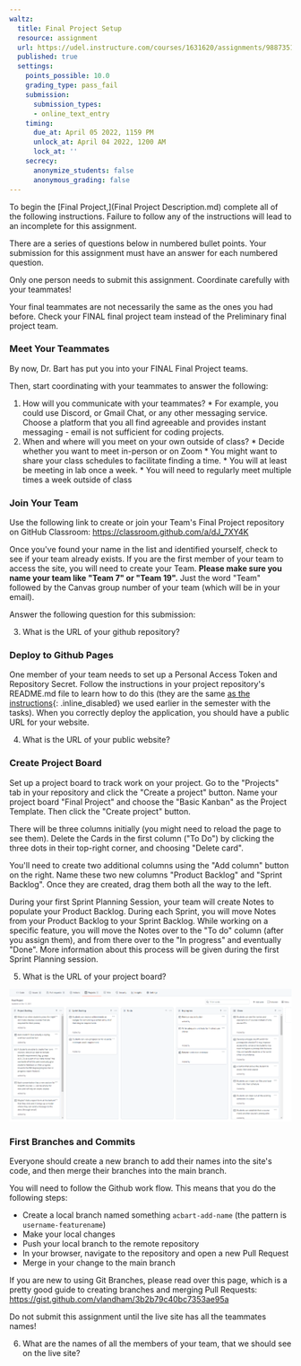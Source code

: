 ```yaml
---
waltz:
  title: Final Project Setup
  resource: assignment
  url: https://udel.instructure.com/courses/1631620/assignments/9887351
  published: true
  settings:
    points_possible: 10.0
    grading_type: pass_fail
    submission:
      submission_types:
      - online_text_entry
    timing:
      due_at: April 05 2022, 1159 PM
      unlock_at: April 04 2022, 1200 AM
      lock_at: ''
    secrecy:
      anonymize_students: false
      anonymous_grading: false
---
```

To begin the [Final Project,](Final Project Description.md) complete all of the following instructions. Failure to follow any of the instructions will lead to an incomplete for this assignment.

There are a series of questions below in numbered bullet points. Your submission for this assignment must have an answer
for each numbered question.

Only one person needs to submit this assignment. Coordinate carefully with your teammates!

Your final teammates are not necessarily the same as the ones you had before. Check your FINAL final project team
instead of the Preliminary final project team.

### Meet Your Teammates

By now, Dr. Bart has put you into your FINAL Final Project teams.

Then, start coordinating with your teammates to answer the following:

  1. How will you communicate with your teammates? 
    * For example, you could use Discord, or Gmail Chat, or any other messaging service. Choose a platform that you all find agreeable and provides instant messaging - email is not sufficient for coding projects.
  2. When and where will you meet on your own outside of class? 
    * Decide whether you want to meet in-person or on Zoom
    * You might want to share your class schedules to facilitate finding a time.
    * You will at least be meeting in lab once a week.
    * You will need to regularly meet multiple times a week outside of class

### Join Your Team

Use the following link to create or join your Team's Final Project repository on GitHub Classroom:
<https://classroom.github.com/a/dJ_7XY4K>

Once you've found your name in the list and identified yourself, check to see if your team already exists. If you are
the first member of your team to access the site, you will need to create your Team. **Please make sure you name your
team like "Team 7" or "Team 19".** Just the word "Team" followed by the Canvas group number of your team (which will be
in your email).

Answer the following question for this submission:

  3. What is the URL of your github repository?

### Deploy to Github Pages

One member of your team needs to set up a Personal Access Token and Repository Secret. Follow the instructions in your project repository's README.md file to learn how to do this (they are the same [as the instructions](https://frontend-fun.github.io/react-hooks-typescript-tome/1-setup/environment.html#setup-personal-access-key){: .inline_disabled} we used earlier in the semester with the tasks). When you correctly deploy the application, you should have a public URL for your website.

  4. What is the URL of your public website?

### Create Project Board

Set up a project board to track work on your project. Go to the "Projects" tab in your repository and click the "Create
a project" button. Name your project board "Final Project" and choose the "Basic Kanban" as the Project Template. Then
click the "Create project" button.

There will be three columns initially (you might need to reload the page to see them). Delete the Cards in the first
column ("To Do") by clicking the three dots in their top-right corner, and choosing "Delete card".

You'll need to create two additional columns using the "Add column" button on the right. Name these two new columns
"Product Backlog" and "Sprint Backlog". Once they are created, drag them both all the way to the left.

During your first Sprint Planning Session, your team will create Notes to populate your Product Backlog. During each
Sprint, you will move Notes from your Product Backlog to your Sprint Backlog. While working on a specific feature, you
will move the Notes over to the "To do" column (after you assign them), and from there over to the "In progress" and
eventually "Done". More information about this process will be given during the first Sprint Planning session.

  5. What is the URL of your project board?

![An example of a project board with the appropriate columns](project_board_example.png)

### First Branches and Commits

Everyone should create a new branch to add their names into the site's code, and then merge their branches into the main
branch.

You will need to follow the Github work flow. This means that you do the following steps:

  * Create a local branch named something `acbart-add-name` (the pattern is `username-featurename`)
  * Make your local changes
  * Push your local branch to the remote repository
  * In your browser, navigate to the repository and open a new Pull Request
  * Merge in your change to the main branch

If you are new to using Git Branches, please read over this page, which is a pretty good guide to creating branches and
merging Pull Requests: <https://gist.github.com/vlandham/3b2b79c40bc7353ae95a>

Do not submit this assignment until the live site has all the teammates names!

  6. What are the names of all the members of your team, that we should see on the live site?